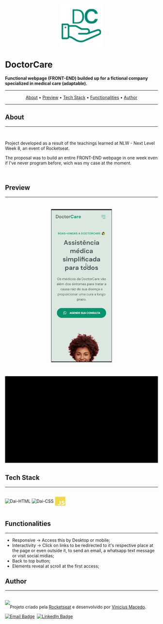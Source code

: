 <p align="center">
  <img src="./Assets/DC-ico.png" width="140px" />
</p>

# DoctorCare

**Functional webpage (FRONT-END) builded up for a fictional company specialized in medical care (adaptable).**

---

<p align="center">
	<a href="#about">About</a> •
  <a href="#preview">Preview</a> •
	<a href="#tech-stack">Tech Stack</a> •
  <a href="#functionalities">Functionalities</a> •
	<a href="#author">Author</a> 
</p>

---

## About

---

<br/>

Project developed as a result of the teachings learned at NLW - Next Level Week 8, an event of Rocketseat.

The proposal was to build an entire FRONT-END webpage in one week even if I've never program before, wich was my case at the moment.

<br/>

## Preview

---

<h1 align="center">
    <img src="./Assets/DocCare-Mobile.gif" width="200" alt="gif da versão mobile">
</h1>

<h1 align="center">
    <img src="./Assets/Doccare-Desktop.gif" width="700" alt="gif da versão desktop">
</h1>

## Tech Stack

---

<div style="display: inline_block"><br>
  <img align="center" alt="Dai-HTML" height="30" width="35" src="https://cdn.jsdelivr.net/gh/devicons/devicon/icons/html5/html5-plain-wordmark.svg" />
  <img align="center" alt="Dai-CSS" height="30" width="35" src="https://cdn.jsdelivr.net/gh/devicons/devicon/icons/css3/css3-plain-wordmark.svg">
  <img align="center" alt="Dai-Js" height="30" width="35" src="https://raw.githubusercontent.com/devicons/devicon/master/icons/javascript/javascript-plain.svg">
</div>

<br/>

## Functionalities

---

- Responsive -> Access this by Desktop or mobile;
- Interactivity -> Click on links to be redirected to it's respective place at the page or even outside it, to send an email, a whatsapp text message or visit social midias;
- Back to top button;
- Elements reveal at scroll at the first access;

## Author

---

<br/>
<img align="left" src="https://avatars.githubusercontent.com/Macedovin?size=100">

Projeto criado pela [Rocketseat](https://github.com/Rocketseat) e desenvolvido por [Vinicius&nbsp;Macedo](https://github.com/Macedovin).

<a href="mailto:macedo.vp@gmail.com" target="_blank"><img src="https://img.shields.io/badge/Email-D14836?style=flat&logo=gmail&logoColor=white" alt="Email Badge" height="25"></a>&nbsp;
<a href="https://www.linkedin.com/in/vinicius-macedop/" target="_blank"><img src="https://img.shields.io/badge/Linkedin-0077B5?style=flat&logo=linkedin&logoColor=white" alt="LinkedIn Badge" height="25"></a>&nbsp;

<br clear="left"/>
